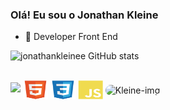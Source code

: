 ### Olá! Eu sou o Jonathan Kleine

- 🔭 Developer Front End

![jonathankleinee GitHub stats](https://github-readme-stats.vercel.app/api?username=jonathankleinee&theme=dark&show_icons=true)
<div style="display: inline_block"><br>
  <a href="https://www.linkedin.com/in/jonathan-kleine-78104219b/" target="_blank"><img src="https://img.shields.io/badge/-LinkedIn-%230077B5?style=for-the-badge&logo=linkedin&logoColor=white" target="_blank"></a> 
<img align="center" alt="Kleine-HTML![logo](https://user-images.githubusercontent.com/104872518/230153851-d00e339d-49da-49e2-8481-bbdd59b8afdc.png)
" height="30" width="40" src="https://raw.githubusercontent.com/devicons/devicon/master/icons/html5/html5-original.svg">
<img align="center" alt="Kleine-CSS" height="30" width="40" src="https://raw.githubusercontent.com/devicons/devicon/master/icons/css3/css3-original.svg">
<img align="center" alt="Kleine-Js" height="30" width="40" src="https://raw.githubusercontent.com/devicons/devicon/master/icons/javascript/javascript-plain.svg">
<img align="center" alt="Kleine-img" height="300" style="border-radius:50px;" src=https://user-images.githubusercontent.com/104872518/230150724-f0794736-b4b3-4f8a-9b09-5f1973647e27.png>
